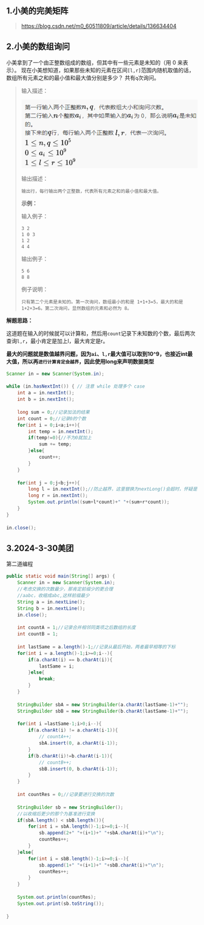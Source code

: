 ## 1.小美的完美矩阵

> https://blog.csdn.net/m0_60511809/article/details/136634404

## 2.小美的数组询问

小美拿到了一个由正整数组成的数组，但其中有一些元素是未知的（用 0 来表示）。
现在小美想知道，如果那些未知的元素在区间`[l,r]`范围内随机取值的话，数组所有元素之和的最小值和最大值分别是多少？
共有`q`次询问。 

> 输入描述：
>
> ![1711792311665](面试题.assets/1711792311665.png)
>
> 输出描述：
>
> ```
> 输出行，每行输出两个正整数，代表所有元素之和的最小值和最大值。
> ```
>
> **示例：**
>
> 输入例子：
>
> ```
> 3 2
> 1 0 3
> 1 2
> 4 4
> ```
>
> 输出例子：
>
> ```
> 5 6
> 8 8
> ```
>
> 例子说明：
>
> ```
> 只有第二个元素是未知的。第一次询问，数组最小的和是 1+1+3=5，最大的和是 1+2+3=6。第二次询问，显然数组的元素和必然为 8。
> ```

**解题思路：**

这道题在输入的时候就可以计算和，然后用`count`记录下未知数的个数，最后两次查询`l,r`，最小肯定是加上l，最大肯定是r。

**最大的问题就是数值越界问题，因为`ai`、`l,r`最大值可以取到10^9，也接近int最大值，所以再`进行计算肯定会越界`，因此使用long来声明数据类型**

```java
Scanner in = new Scanner(System.in);

while (in.hasNextInt()) { // 注意 while 处理多个 case
    int a = in.nextInt();
    int b = in.nextInt();

    long sum = 0;//记录加法的结果
    int count = 0;//记录0的个数
    for(int i = 0;i<a;i++){
        int temp = in.nextInt();
        if(temp!=0){//不为0就加上
            sum += temp;
        }else{
            count++;
        }
    }

    for(int j = 0;j<b;j++){
        long l = in.nextInt();//防止越界，这里替换为nextLong()会超时，怀疑是计算成本提高
        long r = in.nextInt();
        System.out.println((sum+l*count)+" "+(sum+r*count));
    }
}

in.close();
```



## 3.2024-3-30美团

第二道编程

```java
public static void main(String[] args) {
    Scanner in = new Scanner(System.in);
    //考虑交换的次数最少，那肯定前缀少的更合理
    //aabc，收缩成abc,这样前缀最少
    String a = in.nextLine();
    String b = in.nextLine();
    in.close();

    int countA = 1;//记录合并相邻同类项之后数组的长度
    int countB = 1;

    int lastSame = a.length()-1;//记录从最后开始，两者最早相等的下标
    for(int i = a.length()-1;i>=0;i--){
        if(a.charAt(i) == b.charAt(i)){
            lastSame = i;
        }else{
            break;
        }
    }

    StringBuilder sbA = new StringBuilder(a.charAt(lastSame-1)+"");
    StringBuilder sbB = new StringBuilder(b.charAt(lastSame-1)+"");

    for(int i =lastSame-1;i>0;i--){
        if(a.charAt(i) != a.charAt(i-1)){
            // countA++;
            sbA.insert(0, a.charAt(i-1));
        }
        if(b.charAt(i)!=b.charAt(i-1)){
            // countB++;
            sbB.insert(0, b.charAt(i-1));
        }
    }

    int countRes = 0;//记录要进行交换的次数

    StringBuilder sb = new StringBuilder();
    //以收缩后更少的那个为基准进行变换
    if(sbA.length() < sbB.length()){
        for(int i = sbA.length()-1;i>=0;i--){
            sb.append(2+" "+(i+1)+" "+sbA.charAt(i)+"\n");
            countRes++;
        }
    }else{
        for(int i = sbB.length()-1;i>=0;i--){
            sb.append(1+" "+(i+1)+" "+sbB.charAt(i)+"\n");
            countRes++;
        }
    }

    System.out.println(countRes);
    System.out.print(sb.toString());

}
```

